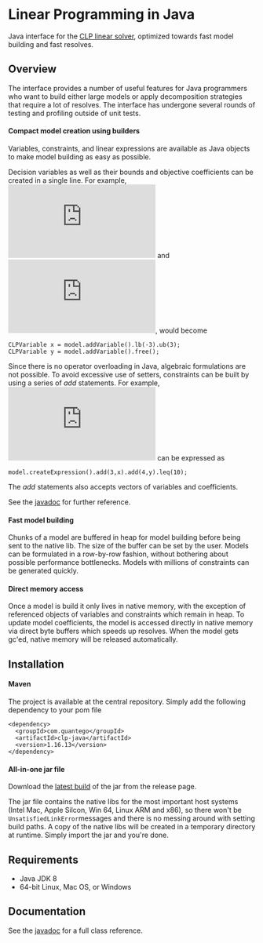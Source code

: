 # Linear Programming in Java

Java interface for the [CLP linear solver](https://projects.coin-or.org/Clp), optimized towards fast model building and fast resolves.

## Overview

The interface provides a number of useful features for Java programmers who want to build either large models or apply decomposition strategies that require a lot of resolves. The interface has undergone several rounds of testing and profiling outside of unit tests.

#### Compact model creation using builders

Variables, constraints, and linear expressions are available as Java objects to make model building as easy as possible.

Decision variables as well as their bounds and objective coefficients can be created in a single line. For example, ![x \in [-3,3]](https://latex.codecogs.com/gif.latex?x%20%5Cin%20%5B-3%2C3%5D) and ![y \in \mathbb{R}](https://latex.codecogs.com/gif.latex?y%20%5Cin%20%5Cmathbb%7BR%7D), would become
```
CLPVariable x = model.addVariable().lb(-3).ub(3);
CLPVariable y = model.addVariable().free();
```
Since there is no operator overloading in Java, algebraic formulations are not possible. To avoid excessive use of setters, constraints can be built by using a series of *add* statements. For example, ![3x + 4y \leq 10](https://latex.codecogs.com/gif.latex?3x&plus;4y%20%5Cleq%2010) can be expressed as
```
model.createExpression().add(3,x).add(4,y).leq(10);
```
The *add* statements also accepts vectors of variables and coefficients.

See the [javadoc](http://quantego.github.io/clp-java) for further reference.

#### Fast model building

Chunks of a model are buffered in heap for model building before being sent to the native lib. The size of the buffer can be set by the user. Models can be formulated in a row-by-row fashion, without bothering about possible performance bottlenecks. Models with millions of constraints can be generated quickly.

#### Direct memory access

Once a model is build it only lives in native memory, with the exception of referenced objects of variables and constraints which remain in heap. To update model coefficients, the model is accessed directly in native memory via direct byte buffers which speeds up resolves. When the model gets gc'ed, native memory will be released automatically.

## Installation

#### Maven
The project is available at the central repository. Simply add the following dependency to your pom file
```
<dependency>
  <groupId>com.quantego</groupId>
  <artifactId>clp-java</artifactId>
  <version>1.16.13</version>
</dependency>
```

#### All-in-one jar file
Download the [latest build](https://github.com/quantego/clp-java/releases/latest) of the jar from the release page.

The jar file contains the native libs for the most important host systems (Intel Mac, Apple Silcon, Win 64, Linux ARM and x86), so there won't be `UnsatisfiedLinkError`messages and there is no messing around with setting build paths. A copy of the native libs will be created in a temporary directory at runtime. Simply import the jar and you're done.

## Requirements

* Java JDK 8
* 64-bit Linux, Mac OS, or Windows

## Documentation

See the [javadoc](http://quantego.github.io/clp-java) for a full class reference.


